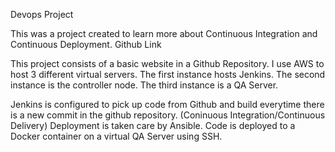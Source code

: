 Devops Project

This was a project created to learn more about Continuous Integration and Continuous Deployment. Github Link

This project consists of a basic website in a Github Repository. I use AWS to host 3 different virtual servers. The first instance hosts Jenkins. The second instance is the controller node. The third instance is a QA Server.

Jenkins is configured to pick up code from Github and build everytime there is a new commit in the github repository. (Coninuous Integration/Continuous Delivery) Deployment is taken care by Ansible. Code is deployed to a Docker container on a virtual QA Server using SSH.
